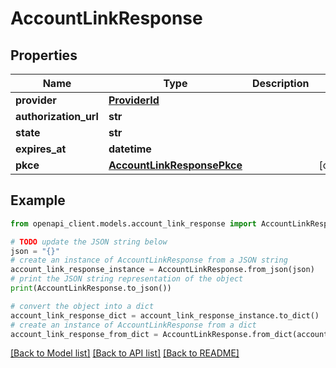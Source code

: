 # AccountLinkResponse


## Properties

Name | Type | Description | Notes
------------ | ------------- | ------------- | -------------
**provider** | [**ProviderId**](ProviderId.md) |  | 
**authorization_url** | **str** |  | 
**state** | **str** |  | 
**expires_at** | **datetime** |  | 
**pkce** | [**AccountLinkResponsePkce**](AccountLinkResponsePkce.md) |  | [optional] 

## Example

```python
from openapi_client.models.account_link_response import AccountLinkResponse

# TODO update the JSON string below
json = "{}"
# create an instance of AccountLinkResponse from a JSON string
account_link_response_instance = AccountLinkResponse.from_json(json)
# print the JSON string representation of the object
print(AccountLinkResponse.to_json())

# convert the object into a dict
account_link_response_dict = account_link_response_instance.to_dict()
# create an instance of AccountLinkResponse from a dict
account_link_response_from_dict = AccountLinkResponse.from_dict(account_link_response_dict)
```
[[Back to Model list]](../README.md#documentation-for-models) [[Back to API list]](../README.md#documentation-for-api-endpoints) [[Back to README]](../README.md)


